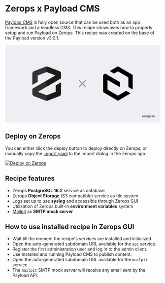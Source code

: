 # Zerops x Payload CMS

[Payload CMS](https://github.com/payloadcms/payload) is fully open source that can be used both as an app framework and a headless CMS. This recipe showcases how to properly setup and run Payload on Zerops. This recipe was created on the base of the Payload version v3.0.1.

![Payload CMS](https://github.com/zeropsio/recipe-shared-assets/blob/main/covers/png/cover-payload.png)

## Deploy on Zerops

You can either click the deploy button to deploy directly on Zerops, or manually copy the [import yaml](https://github.com/zeropsio/recipe-payload/blob/main/zerops-project-import.yml) to the import dialog in the Zerops app.

[![Deploy on Zerops](https://github.com/zeropsio/recipe-shared-assets/blob/main/deploy-button/green/deploy-button.svg)](https://app.zerops.io/recipe/payload)

## Recipe features

- Zerops **PostgreSQL 16.2** service as database
- Zerops **Object Storage** (S3 compatible) service as file system
- Logs set up to use **syslog** and accessible through Zerops GUI
- Utilization of Zerops built-in **environment variables** system
- [Mailpit](https://github.com/axllent/mailpit) as **SMTP mock server**

## How to use installed recipe in Zerops GUI

- Wait till the moment the recipe's services are installed and initialized.
- Open the auto-generated subdomain URL available for the `api` service.
- Register the first administration user and log in to the admin client.
- Use installed and running Payload CMS to publish content.
- Open the auto-generated subdomain URL available for the `mailpit` service.
- The `mailpit` SMTP mock server will receive any email sent by the Payload API.
